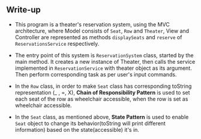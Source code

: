 ## Write-up

* This program is a theater's reservation system, using the MVC architecture, where Model consists of ```Seat```, ```Row``` and ```Theater```, View and Controller are represented as methods ```displaySeats``` and ```reserve``` of ```ReservationsService``` respectively.

* The entry point of this system is ```ReservationSystem``` class, started by the main method. It creates a new instance of Theater, then calls the service implemented in ```ReservationService``` with theater object as its argument. Then perform corresponding task as per user's input commands.

* In the ```Row``` class, in order to make ```Seat``` class has corresponding toString representation (_ , =, X), **Chain of Responsibility Pattern** is used to set each seat of the row as wheelchair accessible, when the row is set as wheelchair accessible.

* In the ```Seat``` class, as mentioned above, **State Pattern** is used to enable ```Seat``` object to change its behavior(toString will print different information) based on the state(accessible) it's in.
